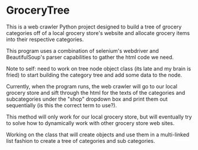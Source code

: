 # GroceryTree
This is a web crawler Python project designed to build a tree of grocery categories off of a local grocery store's website and allocate grocery items into their respective categories.

This program uses a combination of selenium's webdriver and BeautifulSoup's parser capabilities to gather the html code we need.

Note to self:  need to work on tree node object class (its late and my brain is fried) to start building the category tree and add some data to the node.

Currently, when the program runs, the web crawler will go to our local grocery store and sift through the html for the texts of the categories and subcategories under the "shop" dropdown box and print them out sequentially (is this the correct term to use?).

This method will only work for our local grocery store, but will eventually try to solve how to dynamically work with other grocery store web sites.

Working on the class that will create objects and use them in a multi-linked list fashion to create a tree of categories and sub categories.
